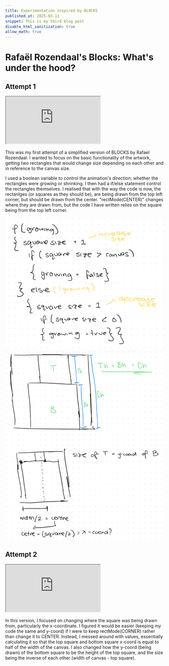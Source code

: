 ```yaml
---
title: Experimentation inspired by BLOCKS
published_at: 2025-03-11
snippet: This is my third blog post
disable_html_sanitization: true
allow_math: true
---
```


#   Rafaël Rozendaal's Blocks: What's under the hood?

## Attempt 1

<iframe id="blocks_1" src="https://editor.p5js.org/lizshw/full/uKWJ-QXJl"></iframe>

<script type="module">

    const iframe  = document.getElementById (`blocks_1`)
    iframe.width  = iframe.parentNode.scrollWidth
    iframe.height = iframe.width * 9 / 16 + 42

</script>
This was my first attempt of a simplified version of BLOCKS by Rafael Rozendaal. I wanted to focus on the basic functionality of the artwork, getting two rectangles that would change size depending on each other and in reference to the canvas size. 

I used a boolean variable to control the animation's direction; whether the rectangles were growing or shrinking. I then had a if/else statement control the rectangles themselves. I realised that with the way the code is now, the rectanlges (or squares as they should be), are being drawn from the top left corner, but should be drawn from the center. "rectMode(CENTER)" changes where they are drawn from, but the code I have written relies on the square being from the top left corner.
</script>

![alt text](images/blocks_brainstorm.jpeg)
![alt text](images/blocks_brainstorm2.jpeg)

## Attempt 2

<iframe id="block_2" src="https://editor.p5js.org/lizshw/full/zFjqxBzza"></iframe>

<script type="module">

    const iframe  = document.getElementById (`block_2`)
    iframe.width  = iframe.parentNode.scrollWidth
    iframe.height = iframe.width * 9 / 16 + 42

</script>
In this version, I focused on changing where the square was being drawn from, particularly the x-coordinate. I figured it would be easier (keeping my code the same and y-coord) if I were to keep rectMode(CORNER) rather than change it to CENTER. Instead, I messed around with values, essentially calculating it so that the top square and bottom square x-coord is equal to half of the width of the canvas. I also changed how the y-coord (being drawn) of the bottom square to be the height of the top square, and the size being the inverse of each other (width of canvas - top square). 

</script>





